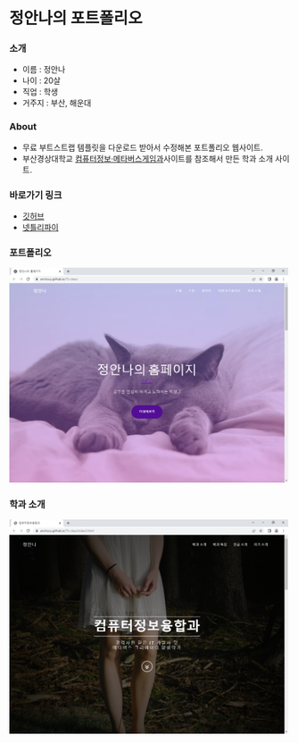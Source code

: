 
# 정안나의 포트폴리오

### 소개
- 이름 : 정안나<br>
- 나이 : 20살<br>
- 직업 : 학생<br>
- 거주지 : 부산, 해운대

### About
- 무료 부트스트랩 템플릿을 다운로드 받아서 수정해본 포트폴리오 웹사이트.
- 부산경상대학교 [컴퓨터정보·메타버스게임과](https://it.bsks.ac.kr/home/)사이트를 참조해서 만든 학과 소개 사이트.

### 바로가기 링크
- [깃허브](https://anchuvy.github.io/TS-class/)
- [넷틀리파이](https://anchuvy-ts.netlify.app/)

### 포트폴리오
<img src="preview1.PNG" width="500"/>

### 학과 소개
<img src="preview2.PNG" width="500"/>

